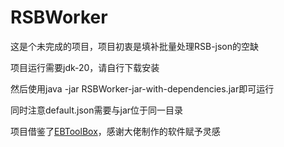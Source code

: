 # RSBWorker
 
这是个未完成的项目，项目初衷是填补批量处理RSB-json的空缺

项目运行需要jdk-20，请自行下载安装

然后使用java -jar RSBWorker-jar-with-dependencies.jar即可运行

同时注意default.json需要与jar位于同一目录

项目借鉴了[EBToolBox](https://github.com/Endlin-Boeingstein/EBToolBox)，感谢大佬制作的软件赋予灵感
